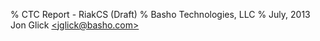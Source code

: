 % CTC Report - RiakCS (Draft)
% Basho Technologies, LLC
% July, 2013
Jon Glick [\<jglick@basho.com\>](mailto:jglick@basho.com)
